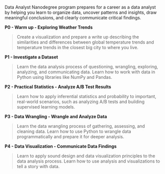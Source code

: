 Data Analyst Nanodegree program prepares for a career as a data analyst by helping you learn to organize data, uncover patterns and insights, draw meaningful conclusions, and clearly communicate critical findings.

**P0 - Warm up - Exploring Weather Trends**
>Create a visualization and prepare a write up describing the similarities and differences between global temperature trends and temperature trends in the closest big city to where you live. 

**P1 - Investigate a Dataset**

>Learn the data analysis process of questioning, wrangling, exploring, analyzing, and communicating data. Learn how to work with data in Python using libraries like NumPy and Pandas.


**P2 - Practical Statistics - Analyze A/B Test Results**

>Learn how to apply inferential statistics and probability to important, real-world scenarios, such as analyzing A/B tests and building supervised learning models.


**P3 - Data Wrangling - Wrangle and Analyze Data**

>Learn the data wrangling process of gathering, assessing, and cleaning data. Learn how to use Python to wrangle data programmatically and prepare it for deeper analysis.


**P4 - Data Visualization - Communicate Data Findings**

>Learn to apply sound design and data visualization principles to the data analysis process. Learn how to use analysis and visualizations to tell a story with data.
